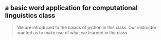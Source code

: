 ## a basic word application for computational linguistics class
> We are introduced to the basics of python in this class. Our instructor wanted us to make use of what we learned in the class.
> 
